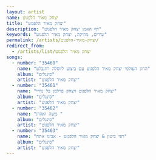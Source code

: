 ```yaml
---
layout: artist
name: יצחק מאיר הלפגוט
title: "יצחק מאיר הלפגוט"
description: "דף האמן יצחק מאיר הלפגוט"
keywords: "שירים, מוזיקה, יצחק מאיר הלפגוט"
permalink: /artists/יצחק-מאיר-הלפגוט/
redirect_from:
  - /artists/list/יצחק מאיר הלפגוט
songs:
  - number: "35460"
    name: "החזן העולמי יצחק מאיר הלפגוט עם ביצוע ליוסלה רוזנבלט"
    album: "סינגלים"
    artist: "יצחק מאיר הלפגוט"
  - number: "35461"
    name: "יצחק מאיר הלפגוט ויצחק פרלמן כל נדרי"
    album: "סינגלים"
    artist: "יצחק מאיר הלפגוט"
  - number: "35462"
    name: "משה ואהרן "
    album: "סינגלים"
    artist: "יצחק מאיר הלפגוט"
  - number: "35463"
    name: "רפי ביטון & יצחק מאיר הלפגוט - אבינו אתה"
    album: "סינגלים"
    artist: "יצחק מאיר הלפגוט"
---
```


